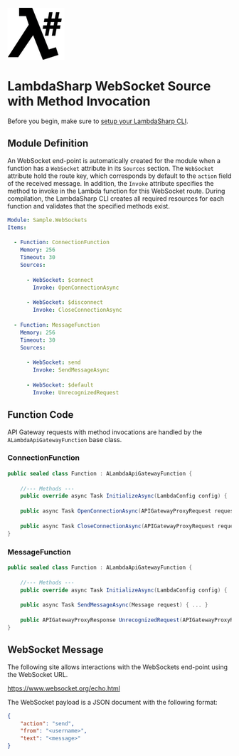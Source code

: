 ![λ#](../../Docs/images/LambdaSharpLogo.png)

# LambdaSharp WebSocket Source with Method Invocation

Before you begin, make sure to [setup your LambdaSharp CLI](https://lambdasharp.net/articles/Setup.html).

## Module Definition

An WebSocket end-point is automatically created for the module when a function has a `WebSocket` attribute in its `Sources` section. The `WebSocket` attribute hold the route key, which corresponds by default to the `action` field of the received message. In addition, the `Invoke` attribute specifies the method to invoke in the Lambda function for this WebSocket route. During compilation, the LambdaSharp CLI creates all required resources for each function and validates that the specified methods exist.

```yaml
Module: Sample.WebSockets
Items:

  - Function: ConnectionFunction
    Memory: 256
    Timeout: 30
    Sources:

      - WebSocket: $connect
        Invoke: OpenConnectionAsync

      - WebSocket: $disconnect
        Invoke: CloseConnectionAsync

  - Function: MessageFunction
    Memory: 256
    Timeout: 30
    Sources:

      - WebSocket: send
        Invoke: SendMessageAsync

      - WebSocket: $default
        Invoke: UnrecognizedRequest
```

## Function Code

API Gateway requests with method invocations are handled by the `ALambdaApiGatewayFunction` base class.

### ConnectionFunction

```csharp
public sealed class Function : ALambdaApiGatewayFunction {

    //--- Methods ---
    public override async Task InitializeAsync(LambdaConfig config) { ... }

    public async Task OpenConnectionAsync(APIGatewayProxyRequest request) { ... }

    public async Task CloseConnectionAsync(APIGatewayProxyRequest request) { ... }
}
```

### MessageFunction

```csharp
public sealed class Function : ALambdaApiGatewayFunction {

    //--- Methods ---
    public override async Task InitializeAsync(LambdaConfig config) { ... }

    public async Task SendMessageAsync(Message request) { ... }

    public APIGatewayProxyResponse UnrecognizedRequest(APIGatewayProxyRequest request) { ... }
}
```


## WebSocket Message

The following site allows interactions with the WebSockets end-point using the WebSocket URL.

https://www.websocket.org/echo.html

The WebSocket payload is a JSON document with the following format:
```json
{
    "action": "send",
    "from": "<username>",
    "text": "<message>"
}
```
